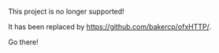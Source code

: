 This project is no longer supported!

It has been replaced by https://github.com/bakercp/ofxHTTP/.

Go there!
